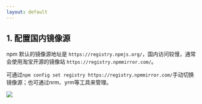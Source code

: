 ```yaml
---
layout: default
---
```


## 1. 配置国内镜像源    

npm 默认的镜像源地址是 `https://registry.npmjs.org/`，国内访问较慢，通常会使用淘宝开源的镜像站 `https://registry.npmmirror.com/`。

可通过`npm config set registry https://registry.npmmirror.com/`手动切换镜像源；也可通过nrm、yrm等工具来管理。

<img src="/介绍npm2.png" />